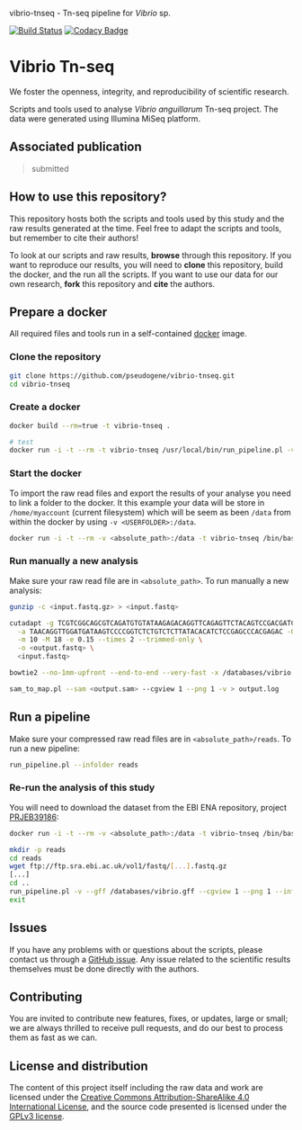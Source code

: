 vibrio-tnseq - Tn-seq pipeline for _Vibrio_ sp.

[![Build Status](https://www.travis-ci.com/pseudogene/vibrio-tnseq.svg?branch=main)](https://www.travis-ci.com/pseudogene/vibrio-tnseq) [![Codacy Badge](https://app.codacy.com/project/badge/Grade/e25f356a3e83436bbedc67440dce958c)](https://www.codacy.com/gh/pseudogene/vibrio-tnseq/dashboard?utm_source=github.com&amp;utm_medium=referral&amp;utm_content=pseudogene/vibrio-tnseq&amp;utm_campaign=Badge_Grade)

# Vibrio Tn-seq

We foster the openness, integrity, and reproducibility of scientific research.

Scripts and tools used to analyse _Vibrio anguillarum_ Tn-seq project. The data were generated using Illumina MiSeq platform.

## Associated publication

> submitted

## How to use this repository?

This repository hosts both the scripts and tools used by this study and the raw results generated at the time. Feel free to adapt the scripts and tools, but remember to cite their authors!

To look at our scripts and raw results, **browse** through this repository. If you want to reproduce our results, you will need to **clone** this repository, build the docker, and the run all the scripts. If you want to use our data for our own research, **fork** this repository and **cite** the authors.

## Prepare a docker

All required files and tools run in a self-contained [docker](https://www.docker.com/) image.

### Clone the repository

```sh
git clone https://github.com/pseudogene/vibrio-tnseq.git
cd vibrio-tnseq
```

### Create a docker

```sh
docker build --rm=true -t vibrio-tnseq .

# test
docker run -i -t --rm -t vibrio-tnseq /usr/local/bin/run_pipeline.pl -v --gff /databases/vibrio.gff --cgview 1 --png 1 --infolder /data
```

### Start the docker

To import the raw read files and export the results of your analyse you need to link a folder to the docker. It this example your data will be store in `/home/myaccount` (current filesystem) which will be seem as been `/data` from within the docker by using `-v <USERFOLDER>:/data`.

```sh
docker run -i -t --rm -v <absolute_path>:/data -t vibrio-tnseq /bin/bash
```

### Run manually a new analysis

Make sure your raw read file are in `<absolute_path>`. To run manually a new analysis:

```sh
gunzip -c <input.fastq.gz> > <input.fastq>

cutadapt -g TCGTCGGCAGCGTCAGATGTGTATAAGAGACAGGTTCAGAGTTCTACAGTCCGACGATCACAC \
  -a TAACAGGTTGGATGATAAGTCCCCGGTCTCTGTCTCTTATACACATCTCCGAGCCCACGAGAC -O 3 \
  -m 10 -M 18 -e 0.15 --times 2 --trimmed-only \
  -o <output.fastq> \
  <input.fastq>

bowtie2 --no-1mm-upfront --end-to-end --very-fast -x /databases/vibrio -U <output.fastq> -S <output.sam>

sam_to_map.pl --sam <output.sam> --cgview 1 --png 1 -v > output.log
```

## Run a pipeline

Make sure your compressed raw read files are in `<absolute_path>/reads`. To run a new pipeline:

```sh
run_pipeline.pl --infolder reads
```

### Re-run the analysis of this study

You will need to download the dataset from the EBI ENA repository, project [PRJEB39186](https://www.ebi.ac.uk/ena/browser/view/PRJEB39186):

```sh
docker run -i -t --rm -v <absolute_path>:/data -t vibrio-tnseq /bin/bash

mkdir -p reads
cd reads
wget ftp://ftp.sra.ebi.ac.uk/vol1/fastq/[...].fastq.gz
[...]
cd ..
run_pipeline.pl -v --gff /databases/vibrio.gff --cgview 1 --png 1 --infolder reads
exit
```

## Issues

If you have any problems with or questions about the scripts, please contact us through a [GitHub issue](https://github.com/pseudogene/vibrio-tnseq/issues).
Any issue related to the scientific results themselves must be done directly with the authors.

## Contributing

You are invited to contribute new features, fixes, or updates, large or small; we are always thrilled to receive pull requests, and do our best to process them as fast as we can.

## License and distribution

The content of this project itself including the raw data and work are licensed under the [Creative Commons Attribution-ShareAlike 4.0 International License](http://creativecommons.org/licenses/by-sa/4.0/), and the source code presented is licensed under the [GPLv3 license](http://www.gnu.org/licenses/gpl-3.0.html).
